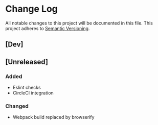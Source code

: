 # Change Log
All notable changes to this project will be documented in this file.
This project adheres to [Semantic Versioning](http://semver.org/).

## [Dev]

## [Unreleased]
### Added
- Eslint checks
- CircleCI integration
### Changed
- Webpack build replaced by browserify
